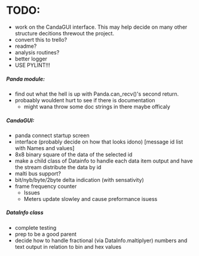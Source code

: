 # TODO:
- work on the CandaGUI interface. This may help decide on many other structure decitions threwout the project.
- convert this to trello?
- readme?
- analysis routines?
- better logger
- USE PYLINT!!!


##### Panda module:
 - find out what the hell is up with Panda.can_recv()'s second return.
 - probaably wouldent hurt to see if there is documentation
   - might wana throw some doc strings in there maybe officaly 

##### CandaGUI:
 - panda connect startup screen
 - interface (probably decide on how that looks idono) [message id list with Names and values]
  - 8x8 binary square of the data of the selected id
 - make a child class of Datainfo to handle each data item output and have the stream distribute the data by id
 - malti bus support?
 - bit/nyb/byte/2byte delta indication (with sensativity)
 - frame frequency counter
   - Issues
    - Meters update slowley and cause preformance isuess

##### DataInfo class
 - complete testing
 - prep to be a good parent
 - decide how to handle fractional (via DataInfo.maltiplyer) numbers and text output in relation to bin and hex values
